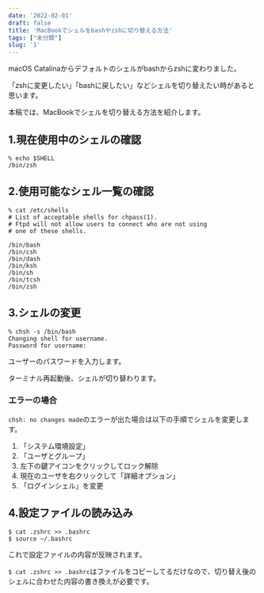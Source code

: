 ```yaml
---
date: '2022-02-01'
draft: false
title: 'MacBookでシェルをbashやzshに切り替える方法'
tags: ["未分類"]
slug: '1'
---
```


macOS Catalinaからデフォルトのシェルがbashからzshに変わりました。

「zshに変更したい」「bashに戻したい」などシェルを切り替えたい時があると思います。

本稿では、MacBookでシェルを切り替える方法を紹介します。

## 1.現在使用中のシェルの確認

```
% echo $SHELL
/bin/zsh
```

## 2.使用可能なシェル一覧の確認

```
% cat /etc/shells
# List of acceptable shells for chpass(1).
# Ftpd will not allow users to connect who are not using
# one of these shells.

/bin/bash
/bin/csh
/bin/dash
/bin/ksh
/bin/sh
/bin/tcsh
/bin/zsh
```

## 3.シェルの変更

```
% chsh -s /bin/bash
Changing shell for username.
Password for username:
```
ユーザーのパスワードを入力します。

ターミナル再起動後、シェルが切り替わります。

### エラーの場合
`chsh: no changes made`のエラーが出た場合は以下の手順でシェルを変更します。

1. 「システム環境設定」
1. 「ユーザとグループ」
1. 左下の鍵アイコンをクリックしてロック解除
1. 現在のユーザを右クリックして「詳細オプション」
1. 「ログインシェル」を変更

## 4.設定ファイルの読み込み

```
$ cat .zshrc >> .bashrc
$ source ~/.bashrc
```
これで設定ファイルの内容が反映されます。

`$ cat .zshrc >> .bashrc`はファイルをコピーしてるだけなので、切り替え後のシェルに合わせた内容の書き換えが必要です。
